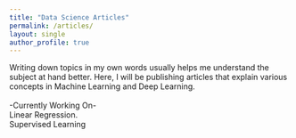 ```yaml
---
title: "Data Science Articles"
permalink: /articles/
layout: single 
author_profile: true
---
```


Writing down topics in my own words usually helps me understand the subject at hand better. Here, I will be publishing articles that explain various concepts in Machine Learning and Deep Learning. 
<br><br>
-Currently Working On-
<br>
Linear Regression.
<br>
Supervised Learning
